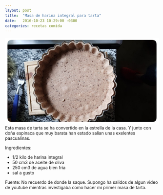 ```yaml
---
layout: post
title:  "Masa de harina integral para tarta"
date:   2016-10-23 10:29:00 -0300
categories: recetas comida
---
```


![Masa de harina integral para tarta](/assets/posts/20161023_masa-tarta-integral.jpeg)
Esta masa de tarta se ha convertido en la estrella de la casa. Y junto con doña espinaca que muy barata han estado salian unas exelentes pascualinas.


Ingredientes:

- 1/2 kilo de harina integral
- 50 cm3 de aceite de oliva
- 250 cm3 de agua bien fria
- sal a gusto



Fuente:
No recuerdo de donde la saque. Supongo ha salidos de algun video de youtube mientras investigaba como hacer mi primer masa de tarta.
